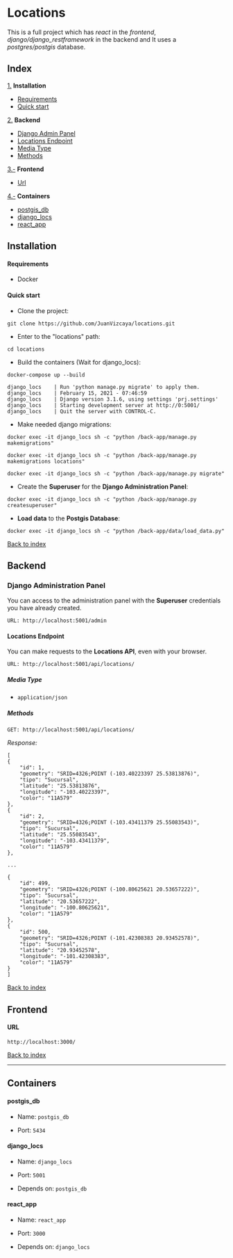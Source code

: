 # Locations

This is a full project which has *react* in the *frontend*, *django/django_restframework* in the backend and It uses a *postgres/postgis* database.

<div id='id0'/>

## Index

[1.](#id1) __Installation__
  - [Requirements](#id11)
  - [Quick start](#id12)

[2.](#id2) __Backend__
  - [Django Admin Panel](#id21)
  - [Locations Endpoint](#id22)
  - [Media Type](#id23)
  - [Methods](#id24)


[3.-](#id3) __Frontend__
  - [Url](#id31)

[4.-](#id4) __Containers__
  - [postgis_db](#id41)
  - [django_locs](#id42)
  - [react_app](#id42)


<div id='id1' />

## Installation

<div id='id11' />

#### Requirements
- Docker

<div id='id12' />

#### Quick start

- Clone the project:

`git clone https://github.com/JuanVizcaya/locations.git`

- Enter to the "locations" path:

`cd locations`

- Build the containers (Wait for django_locs):

`docker-compose up --build`

```
django_locs    | Run 'python manage.py migrate' to apply them.
django_locs    | February 15, 2021 - 07:46:59
django_locs    | Django version 3.1.6, using settings 'prj.settings'
django_locs    | Starting development server at http://0:5001/
django_locs    | Quit the server with CONTROL-C.
```

- Make needed django migrations:

`docker exec -it django_locs sh -c "python /back-app/manage.py makemigrations"`

`docker exec -it django_locs sh -c "python /back-app/manage.py makemigrations locations"`

`docker exec -it django_locs sh -c "python /back-app/manage.py migrate"`

- Create the __Superuser__ for the __Django Administration Panel__:

`docker exec -it django_locs sh -c "python /back-app/manage.py createsuperuser"`

- __Load data__ to the __Postgis Database__:

`docker exec -it django_locs sh -c "python /back-app/data/load_data.py"`

[Back to index](#id0)

<div id='id2' />

## Backend

<div id='id21' />

### Django Administration Panel
You can access to the administration panel with the __Superuser__ credentials you have already created.

`URL: http://localhost:5001/admin`

<div id='id22' />

#### Locations Endpoint
You can make requests to the __Locations API__, even with your browser.

`URL: http://localhost:5001/api/locations/`

<div id='id23' />

##### Media Type
- `application/json`

<div id='id24' />

##### Methods

`GET: http://localhost:5001/api/locations/`

*Response:*
```
[
{
    "id": 1,
    "geometry": "SRID=4326;POINT (-103.40223397 25.53813876)",
    "tipo": "Sucursal",
    "latitude": "25.53813876",
    "longitude": "-103.40223397",
    "color": "11A579"
},
{
    "id": 2,
    "geometry": "SRID=4326;POINT (-103.43411379 25.55083543)",
    "tipo": "Sucursal",
    "latitude": "25.55083543",
    "longitude": "-103.43411379",
    "color": "11A579"
},

...

{
    "id": 499,
    "geometry": "SRID=4326;POINT (-100.80625621 20.53657222)",
    "tipo": "Sucursal",
    "latitude": "20.53657222",
    "longitude": "-100.80625621",
    "color": "11A579"
},
{
    "id": 500,
    "geometry": "SRID=4326;POINT (-101.42308383 20.93452578)",
    "tipo": "Sucursal",
    "latitude": "20.93452578",
    "longitude": "-101.42308383",
    "color": "11A579"
}
]
```

[Back to index](#id0)


<div id='id3' />

## Frontend

<div id='id31' />

#### URL

`http://localhost:3000/`

[Back to index](#id0)

***

<div id='id4' />

## Containers

<div id='id41' />

#### postgis_db
- Name: `postgis_db`

- Port: `5434`

<div id='id41' />

#### django_locs
- Name: `django_locs`

- Port: `5001`

- Depends on: `postgis_db`

#### react_app
- Name: `react_app`

- Port: `3000`

- Depends on: `django_locs`
